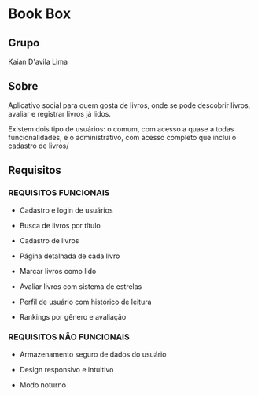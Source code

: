 # Book Box

## Grupo

Kaian D'avila Lima

## Sobre

Aplicativo social para quem gosta de livros, onde se pode descobrir livros, avaliar e registrar livros já lidos.

Existem dois tipo de usuários: o comum, com acesso a quase a todas funcionalidades, e o administrativo, com acesso completo que inclui o cadastro de livros/

## Requisitos

### REQUISITOS FUNCIONAIS

- Cadastro e login de usuários

- Busca de livros por título

- Cadastro de livros

- Página detalhada de cada livro

- Marcar livros como lido

- Avaliar livros com sistema de estrelas

- Perfil de usuário com histórico de leitura

- Rankings por gênero e avaliação

### REQUISITOS NÃO FUNCIONAIS
 
- Armazenamento seguro de dados do usuário

- Design responsivo e intuitivo

- Modo noturno
